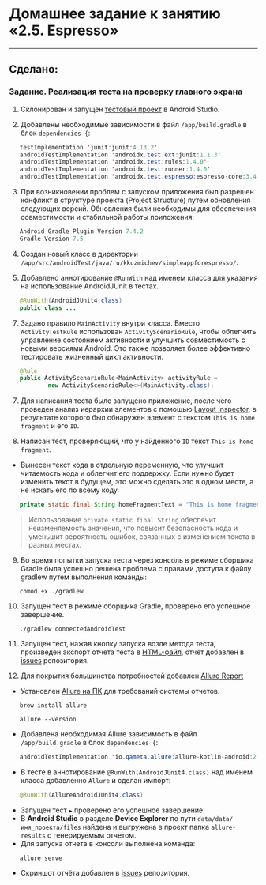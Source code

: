 # Домашнее задание к занятию «2.5. Espresso»

---

## Сделано:

### Задание. Реализация теста на проверку главного экрана

1. Склонирован и запущен [тестовый проект](https://github.com/netology-code/mqa-homeworks/tree/main/2.5%20Espresso/simpleAppForEspresso) в Android Studio.

2. Добавлены необходимые зависимости в файл `/app/build.gradle` в блок `dependencies {`:
```java
   testImplementation 'junit:junit:4.13.2' 
   androidTestImplementation 'androidx.test.ext:junit:1.1.3' 
   androidTestImplementation 'androidx.test:rules:1.4.0'
   androidTestImplementation 'androidx.test:runner:1.4.0' 
   androidTestImplementation 'androidx.test.espresso:espresso-core:3.4.0' 
```

3. При возникновении проблем с запуском приложения был разрешен конфликт в структуре проекта (Project Structure) путем обновления следующих версий. Обновления были необходимы для обеспечения совместимости и стабильной работы приложения:
```java
   Android Gradle Plugin Version 7.4.2
   Gradle Version 7.5
```

4. Создан новый класс в директории `/app/src/androidTest/java/ru/kkuzmichev/simpleappforespresso/`.

5. Добавлено аннотирование `@RunWith` над именем класса для указания на использование AndroidJUnit в тестах.
```java
   @RunWith(AndroidJUnit4.class)
   public class ...
```
7. Задано правило `MainActivity` внутри класса. Вместо `ActivityTestRule` использован `ActivityScenarioRule`, чтобы облегчить управление состоянием активности и улучшить совместимость с новыми версиями Android. Это также позволяет более эффективно тестировать жизненный цикл активности.
```java
   @Rule
   public ActivityScenarioRule<MainActivity> activityRule =
           new ActivityScenarioRule<>(MainActivity.class);
```

7. Для написания теста было запущено приложение, после чего проведен анализ иерархии элементов с помощью [Layout Inspector](https://developer.android.com/studio/debug/layout-inspector), в результате которого был обнаружен элемент с текстом `This is home fragment` и его `ID`.
  
8. Написан тест, проверяющий, что у найденного `ID` текст `This is home fragment`.
  * Вынесен текст кода в отдельную переменную, что улучшит читаемость кода и облегчит его поддержку. Если нужно будет изменить текст в будущем, это можно сделать это в одном месте, а не искать его по всему коду. 
```java
   private static final String homeFragmentText = "This is home fragment";
```
> Использование `private static final String` обеспечит неизменяемость значения, что повысит безопасность кода и уменьшит вероятность ошибок, связанных с изменением текста в разных местах.

9. Во время попытки запуска теста через консоль в режиме сборщика Gradle была успешно решена проблема с правами доступа к файлу gradlew путем выполнения команды:
```
   chmod +x ./gradlew
``` 

10. Запущен тест в режиме сборщика Gradle, проверено его успешное завершение.
```
   ./gradlew connectedAndroidTest
```

11. Запущен тест, нажав кнопку запуска возле метода теста, произведен экспорт отчета теста в [HTML-файл](https://github.com/levvolkov/Espresso/blob/main/Test%20Results%20-%20HomeFragmentTest.html), отчёт добавлен в [issues](https://github.com/levvolkov/Espresso/issues/1) репозитория.

12. Для покрытия большинства потребностей добавлен [Allure Report](https://allurereport.org/docs/)
  * Установлен [Allure на ПК](https://allurereport.org/docs/install/) для требований системы отчетов.
```
   brew install allure
```
```
   allure --version
```
  * Добавлена необходимая Allure зависимость в файл `/app/build.gradle` в блок `dependencies {`:
```java
   androidTestImplementation 'io.qameta.allure:allure-kotlin-android:2.4.0'
```
  * В тесте в аннотирование `@RunWith(AndroidJUnit4.class)` над именем класса добавленно `Allure` и сделан импорт:
```java
   @RunWith(AllureAndroidJUnit4.class)
```
  * Запущен тест `▶️` проверено его успешное завершение.
  * В **Android Studio** в разделе **Device Explorer** по пути `data/data/имя_проекта/files` найдена и выгружена в проект папка `allure-results` с генерируемым отчетом.
  * Для запуска отчета в консоли выполнена команда:
```
   allure serve
```
  * Скриншот отчёта добавлен в [issues](https://github.com/levvolkov/Espresso/issues/2) репозитория.

 
